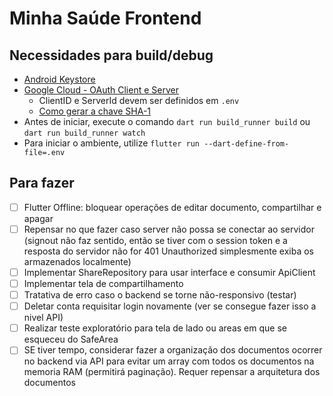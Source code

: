 # Minha Saúde Frontend

## Necessidades para build/debug

-   [Android Keystore](https://docs.flutter.dev/deployment/android#sign-the-app)
-   [Google Cloud - OAuth Client e Server](https://developer.android.com/identity/sign-in/credential-manager-siwg#set-google)
    -   ClientID e ServerId devem ser definidos em `.env`
    -   [Como gerar a chave SHA-1](https://stackoverflow.com/questions/51845559/generate-sha-1-for-flutter-react-native-android-native-app)
-   Antes de iniciar, execute o comando `dart run build_runner build` ou `dart run build_runner watch`
-   Para iniciar o ambiente, utilize `flutter run --dart-define-from-file=.env`

## Para fazer

-   [ ] Flutter Offline: bloquear operações de editar documento, compartilhar e apagar
-   [ ] Repensar no que fazer caso server não possa se conectar ao servidor (signout não faz sentido, então se tiver com o session token e a resposta do servidor não for 401 Unauthorized simplesmente exiba os armazenados localmente)
-   [ ] Implementar ShareRepository para usar interface e consumir ApiClient
-   [ ] Implementar tela de compartilhamento
-   [ ] Tratativa de erro caso o backend se torne não-responsivo (testar)
-   [ ] Deletar conta requisitar login novamente (ver se consegue fazer isso a nivel API)
-   [ ] Realizar teste exploratório para tela de lado ou areas em que se esqueceu do SafeArea
-   [ ] SE tiver tempo, considerar fazer a organização dos documentos ocorrer no backend via API para evitar um array com todos os documentos na memoria RAM (permitirá paginação). Requer repensar a arquitetura dos documentos
